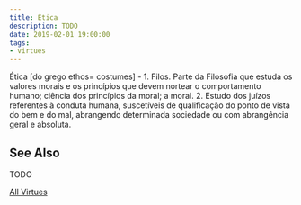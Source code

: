 ```yaml
---
title: Ética
description: TODO
date: 2019-02-01 19:00:00
tags: 
- virtues
---
```


Ética [do grego ethos= costumes] - 1. Filos. Parte da Filosofia que estuda os valores morais e os princípios que devem nortear o comportamento humano; ciência dos princípios da moral; a moral.  2.  Estudo dos juízos referentes à conduta humana, suscetíveis de qualificação do ponto de vista do bem e do mal, abrangendo determinada sociedade ou com abrangência geral e absoluta.


## See Also
TODO


<a href="./" class="button special">All Virtues</a>
